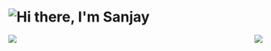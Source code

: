 <h1 align="left">
  <img src="https://raw.githubusercontent.com/WitherCubes/WitherCubes/master/header.svg" alt="Hi there, I'm Sanjay" />
</h1>

<a href="https://github.com/WitherCubes">
  <img align="left" src="https://github-readme-stats.vercel.app/api?username=WitherCubes&show_icons=true&theme=github_dark" />
</a>

<a href="https://github.com/WitherCubes">
  <img align="right" src="https://github-readme-stats.vercel.app/api/top-langs/?username=WitherCubes&exclude_repo=whitehatjr,notes,trex-runner&layout=compact&theme=github_dark" />
</a>
